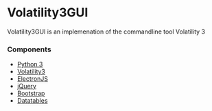 # Volatility3GUI


Volatility3GUI is an implemenation of the commandline tool Volatility 3

### Components
  - [Python 3]()
  - [Volatility3](https://github.com/volatilityfoundation/volatility3)
  - [ElectronJS](https://www.electronjs.org/) 
  - [jQuery](https://jquery.com/)
  - [Bootstrap](https://getbootstrap.com/)
  - [Datatables](https://datatables.net/)


